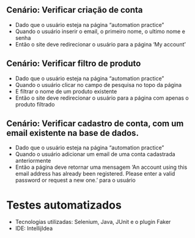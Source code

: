 


## Cenário: Verificar criação de conta
- Dado que o usuário esteja na página “automation practice” 
- Quando o usuário inserir o email, o primeiro nome, o ultimo nome e senha
- Então o site deve redirecionar o usuário para a página ‘My account’


## Cenário: Verificar filtro de produto 
- Dado que o usuário esteja na página “automation practice” 
- Quando o usuário clicar no campo de pesquisa no topo da página
- E filtrar o nome de um produto existente
- Então o site deve redirecionar o usuário para a página com apenas o produto filtrado


## Cenário: Verificar cadastro de conta, com um email existente na base de dados.
- Dado que o usuário esteja na página “automation practice” 
- Quando o usuário adicionar um email de uma conta cadastrada anteriormente
- Então a página deve retornar uma mensagem ‘An account using this email address has already been registered. Please enter a valid password or request a new one.’ para o usuário

# Testes automatizados 
- Tecnologias utilizadas: Selenium, Java, JUnit e o plugin Faker
- IDE: IntellijIdea
